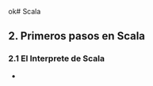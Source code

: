 ok# Scala
## 2. Primeros pasos en Scala
### 2.1 El Interprete de Scala
*

<!--stackedit_data:
eyJoaXN0b3J5IjpbMTc1Nzk0MTYzMCwtNjg5NjIwMzkwXX0=
-->